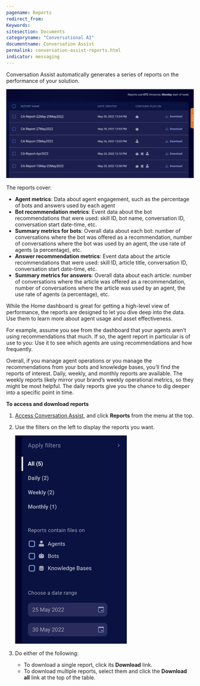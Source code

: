 ```yaml
---
pagename: Reports
redirect_from:
Keywords:
sitesection: Documents
categoryname: "Conversational AI"
documentname: Conversation Assist
permalink: conversation-assist-reports.html
indicator: messaging
---
```


Conversation Assist automatically generates a series of reports on the performance of your solution.

<img class="fancyimage" style="width:800px" alt="List of reports" src="img/agentassist/reports1.png">

The reports cover:

* **Agent metrics**: Data about agent engagement, such as the percentage of bots and answers used by each agent
* **Bot recommendation metrics**: Event data about the bot recommendations that were used: skill ID, bot name, conversation ID, conversation start date-time, etc.
* **Summary metrics for bots**: Overall data about each bot: number of conversations where the bot was offered as a recommendation, number of conversations where the bot was used by an agent, the use rate of agents (a percentage), etc.
* **Answer recommendation metrics**: Event data about the article recommendations that were used: skill ID, article title, conversation ID, conversation start date-time, etc.
* **Summary metrics for answers**: Overall data about each article: number of conversations where the article was offered as a recommendation, number of conversations where the article was used by an agent, the use rate of agents (a percentage), etc.

While the Home dashboard is great for getting a high-level view of performance, the reports are designed to let you dive deep into the data. Use them to learn more about agent usage and asset effectiveness.

For example, assume you see from the dashboard that your agents aren’t using recommendations that much. If so, the agent report in particular is of use to you: Use it to see which agents are using recommendations and how frequently.

Overall, if you manage agent operations or you manage the recommendations from your bots and knowledge bases, you’ll find the reports of interest. Daily, weekly, and monthly reports are available. The weekly reports likely mirror your brand’s weekly operational metrics, so they might be most helpful. The daily reports give you the chance to dig deeper into a specific point in time.

**To access and download reports**

1. [Access Conversation Assist](conversation-assist-overview.html#access-conversation-assist), and click **Reports** from the menu at the top.
2. Use the filters on the left to display the reports you want.

    <img class="fancyimage" style="width:300px" alt="Filter options" src="img/agentassist/reports2.png">

3. Do either of the following:
    * To download a single report, click its **Download** link.
    * To download multiple reports, select them and click the **Download all** link at the top of the table.
